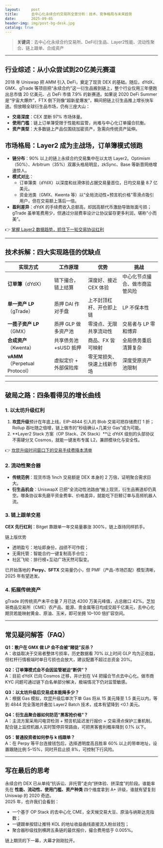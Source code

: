 ```yaml
---
layout:     post
title:      去中心化永续合约交易所全景分析：技术、竞争格局与未来趋势
date:       2025-09-05
header-img: img/post-bg-desk.jpg
catalog: true
---
```


> **关键词**：去中心化永续合约交易所、DeFi衍生品、Layer2性能、流动性聚合、链上跟单、合成资产

---

## 行业综述：从小众尝试到20亿美元赛道

2018 年 Uniswap 把 AMM 引入 DeFi，奠定了现货 DEX 的基础。随后，dYdX、GMX、gTrade 等项目把“永续合约”这一衍生品搬到链上，整个行业仅用三年便跑出总市值 20 亿美元、占 DeFi 市值 7.9% 的新赛道。如果说 2020 DeFi Summer 是“宇宙大爆炸”，FTX 倒下则像“超新星爆发”，瞬间把链上衍生品推上增长快车道。但放眼全球衍生品市场，仍有三座大山：

- **交易深度**：CEX 垄断 97% 市场体量。  
- **使用门槛**：链上订单簿受限于性能和监管，尚难与中心化订单撮合抗衡。  
- **资产类型**：大多数链上产品仅围绕加密资产，急需向传统资产延伸。

## 市场格局：Layer2 成为主战场，订单簿模式领跑

- **链分布**：90% 以上的链上永续合约交易集中在以太坊 Layer2。Optimism（50%）、Arbitrum（35%）双寡头格局明显，zkSync、Base 等新晋网络增速惊人。  
- **模式对比**：  
  - 订单簿类（dYdX）以深度和丝滑体验占据交易量首位，日均交易量 8.7 亿美元。  
  - 资金池类（GMX、Kwenta 等）以“全局流动性+预言机价格”零滑点吸引用户，但在交易额上落后一倍。  
- **盈利差异**：dYdX 的手续费收入总额高，却因高额代币激励导致账面亏损；gTrade 虽单笔费用少，但通过分层费率设计让协议留存更多利润，堪称“小而美”。

👉 [掌握 Layer2 数据趋势，抓住下一轮交易协议红利](https://okxdog.com/)

---

## 技术拆解：四大实现路径的优缺点

| 实现方式 | 工作原理 | 优势 | 挑战 |
| --- | --- | --- | --- |
| **订单簿**（dYdX） | 链下撮合，链上结算 | 深度好、接近 CEX 体验 | 中心化节点撮合、做市商监管风险 |
| **单一资产 LP**（gTrade） | 质押 DAI 作对手盘 | 上不封顶杠杆、开仓即上链 | LP 不保本性 |
| **一揽子资产 LP**（GMX） | 质押 GLP 做多资产池 | 零滑点、无限共享流动性 | 交易者与 LP 零和博弈 |
| **合成资产**（Kwenta） | 共享债务池+sUSD 抵押 | 商品、FX 皆可映射 | 全局债务重启清算复杂 |
| **vAMM**（Perpetual Protocol） | 虚拟定价 + 外部保险库 | 零无常损失、快速上线新市场 | 深度受原资产池限制 |

---

## 破局之路：四条看得见的增长曲线

### 1. 以太坊升级红利

1. **坎昆升级**预计在年底上线，EIP-4844 引入的 Blob 交易可把存储费打 1 折；Rollup 吞吐随之倍增，链上做市的“秒级确认+几美分 Gas”成为可能。  
2. **Layer2 Stack 方案（OP Stack、ZK Stack）**让 dYdX 级别的头部协议不需硬分叉 Cosmos，就能一键发布专属 L2，兼顾模块化与安全性。

👉 [坎昆升级时间窗口下的交易手续费降本清单](https://okxdog.com/)

### 2. 流动性聚合器

- **传统范例**：现货市场 1inch 交易额是 DEX 本身的 2 万倍，证明聚合需求巨大。  
- **衍生品机会**：UniswapX 已把“全流动性池路由”搬上现货，衍生品赛道却仍真空。哪条协议率先磨平资金费率、价格差异，就能吃下巨鲸订单与高频机器人流。

### 3. 链上跟单交易

**CEX 先行红利**：Bitget 靠跟单一年交易量暴涨 300%，链上亟待同样抓手。

链上版优势  
- 透明盈亏：地址即身份，战绩不可作假；  
- 无需托管：智能合约一键复制高手仓位；  
- 社区飞轮：排行榜+互动广场天然可裂变。

已开始落地的 **Perpy、SFTX** 交易量仍小，但 PMF（产品-市场匹配）模型清晰，2025 年有望迸发。

### 4. 拓展传统资产

gTrade 的传统资产未平仓量 7 月已达 4200 万美元峰值，占总敞口 42%。芝加哥商品交易所（CME）农产品、能源、贵金属等日均成交超千亿美元，去中心化期货若能映射黄金、原油、玉米，即可坐拥 10–100 倍扩容空间。

---

## 常见疑问解答（FAQ）

**Q1：散户在 GMX 做 LP 会不会被“赌徒”反杀？**  
A：收益取决于交易者整体亏损率，历史数据看 70% 以上时间 GLP 均为正收益，但杠杆行情极端时单日亏损也会放大，建议配置不超过总资金 20%。

**Q2：订单簿模式会不会因监管被迫“断供”？**  
A：目前 dYdX 已向 Cosmos 迁移，并计划在 V4 把撮合节点去中心化。做市商 KYC 问题可通过链下白名单部分解决，极端情况下仍对监管敏感。

**Q3：以太坊升级后交易成本能降多少？**  
A：根据 Gas 模拟，坎昆升级后单次下单 Gas 将从 15 美元降至 1.5 美元以内，等到 4844 完全落地并叠加 Layer2 Batch 技术，成本有望降到 <0.1 美元。

**Q4：衍生品聚合器如何防范“黑客抢价格”？**  
A：主流方案采用闪电贷检测 + 预言机延迟发行报价 + 交易滑点保护三重机制，配合链上监控机器人实时暂停异常路由，可把黑客套利概率降到 0.1% 以下。

**Q5：普通投资者如何参与 k 线跟单？**  
A：在 Perpy 等平台连接钱包后，选择透明度高且胜率 60% 以上的带单地址，设置跟随比例 5–15%，同时开启止损 8%，可控制下行风险。

---

## 写在最后的思考

永续合约 DEX 已从单纯“抗诉讼、非托管”走向“拼体验、拼深度”的阶段。谁能率先在 **性能、流动性、使用门槛、资产种类** 四个维度拿到 A+ 评级，谁就有望复刻 Uniswap 的 2020 奇迹。  
2025 年，也许我们会看到：

- 一个基于 OP Stack 的去中心化 CME，全天候交易大豆、原油与纳斯达克指数；  
- 一键跟单按钮让推特 KOL 的地址收益曲线直接流入粉丝钱包；  
- 聚合器秒级找到横跨五条链的最优报价，撮合费用低于 0.005%。

链上期货的下一幕，大幕才刚刚拉开。
